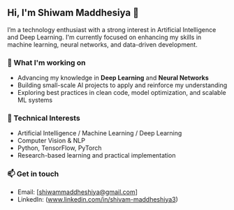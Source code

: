 ## Hi, I'm Shiwam Maddhesiya 👋

I’m a technology enthusiast with a strong interest in Artificial Intelligence and Deep Learning. I'm currently focused on enhancing my skills in machine learning, neural networks, and data-driven development.

### 🚀 What I'm working on
- Advancing my knowledge in **Deep Learning** and **Neural Networks**
- Building small-scale AI projects to apply and reinforce my understanding
- Exploring best practices in clean code, model optimization, and scalable ML systems

### 💼 Technical Interests
- Artificial Intelligence / Machine Learning / Deep Learning
- Computer Vision & NLP
- Python, TensorFlow, PyTorch
- Research-based learning and practical implementation

### 📫 Get in touch
- Email: [shiwammaddheshiya@gmail.com]
- LinkedIn: (www.linkedin.com/in/shivam-maddheshiya3)

